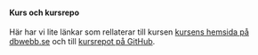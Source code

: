 #### Kurs och kursrepo

Här har vi lite länkar som rellaterar till kursen [kursens hemsida på dbwebb.se](https://dbwebb.se/kurser/oophp-v5) och till [kursrepot på GitHub](https://github.com/dbwebb-se/oophp).
